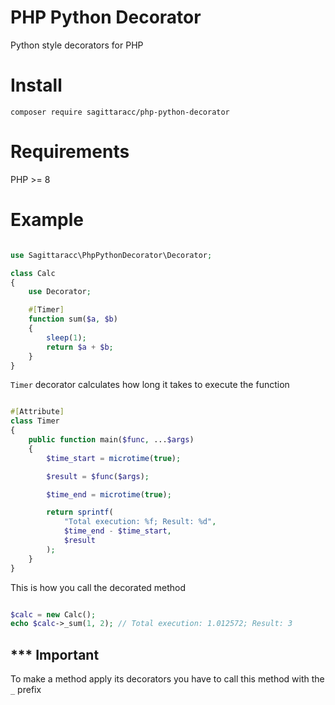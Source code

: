 # PHP Python Decorator
Python style decorators for PHP

# Install
`composer require sagittaracc/php-python-decorator`

# Requirements
PHP >= 8

# Example
```php

use Sagittaracc\PhpPythonDecorator\Decorator;

class Calc
{
    use Decorator;

    #[Timer]
    function sum($a, $b)
    {
        sleep(1);
        return $a + $b;
    }
}
```

`Timer` decorator calculates how long it takes to execute the function

```php

#[Attribute]
class Timer
{
    public function main($func, ...$args)
    {
        $time_start = microtime(true);

        $result = $func($args);

        $time_end = microtime(true);

        return sprintf(
            "Total execution: %f; Result: %d",
            $time_end - $time_start,
            $result
        );
    }
}
```

This is how you call the decorated method

```php

$calc = new Calc();
echo $calc->_sum(1, 2); // Total execution: 1.012572; Result: 3

```

## *** Important
To make a method apply its decorators you have to call this method with the `_` prefix
